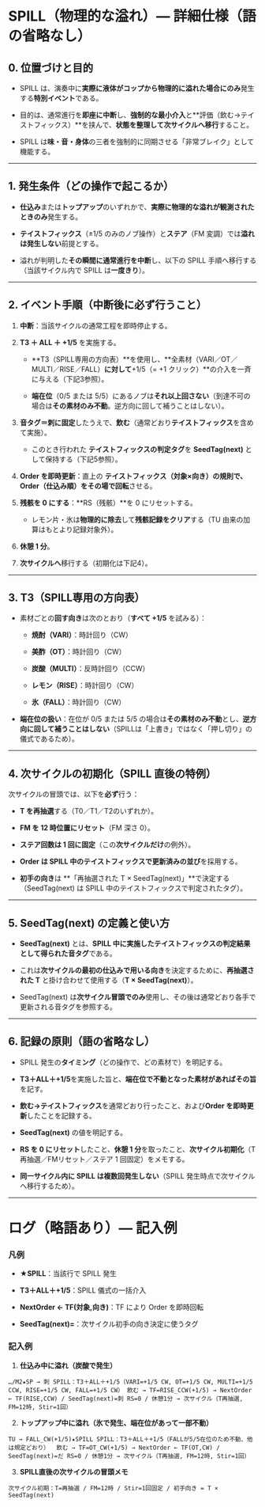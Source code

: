 # SPILL（物理的な溢れ）— 詳細仕様（語の省略なし）

## 0. 位置づけと目的

- SPILL は、演奏中に**実際に液体がコップから物理的に溢れた場合にのみ**発生する**特別イベント**である。
    
- 目的は、通常進行を**即座に中断**し、**強制的な最小介入**と**評価（飲む→テイストフィックス）**を挟んで、**状態を整理して次サイクルへ移行**すること。
    
- SPILL は**味・音・身体**の三者を強制的に同期させる「非常ブレイク」として機能する。
    

---

## 1. 発生条件（どの操作で起こるか）

- **仕込み**または**トップアップ**のいずれかで、**実際に物理的な溢れが観測されたときのみ**発生する。
    
- **テイストフィックス**（±1/5 のみのノブ操作）と**ステア**（FM 変調）では**溢れは発生しない**前提とする。
    
- 溢れが判明した**その瞬間に通常進行を中断**し、以下の SPILL 手順へ移行する（当該サイクル内で SPILL は**一度きり**）。
    

---

## 2. イベント手順（中断後に必ず行うこと）

1. **中断**：当該サイクルの通常工程を即時停止する。
    
2. **T3 ＋ ALL ＋ +1/5** を実施する。
    
    - **T3（SPILL専用の方向表）**を使用し、**全素材（VARI／OT／MULTI／RISE／FALL）**に対して**+1/5（= +1 クリック）**の介入を一斉に与える（下記3参照）。
        
    - **端在位**（0/5 または 5/5）にあるノブは**それ以上回さない**（到達不可の場合は**その素材のみ不動**。逆方向に回して補うことはしない）。
        
3. **音タグ＝刺に固定**したうえで、**飲む**（通常どおり**テイストフィックス**を含めて実施）。
    
    - このとき行われた **テイストフィックスの判定タグ**を **SeedTag(next)** として保持する（下記5参照）。
        
4. **Order を即時更新**：直上の **テイストフィックス（対象×向き）**の規則で、Order（仕込み順）を**その場で回転**させる。
    
5. **残骸を 0 にする**：**RS（残骸）**を 0 にリセットする。
    
    - レモン片・氷は**物理的に除去**して**残骸記録をクリア**する（TU 由来の加算はもとより記録対象外）。
        
6. **休憩 1 分**。
    
7. **次サイクルへ**移行する（初期化は下記4）。
    

---

## 3. T3（SPILL専用の方向表）

- 素材ごとの**回す向き**は次のとおり（**すべて +1/5** を試みる）：
    
    - **焼酎（VARI）**：時計回り（CW）
        
    - **美酢（OT）**：時計回り（CW）
        
    - **炭酸（MULTI）**：反時計回り（CCW）
        
    - **レモン（RISE）**：時計回り（CW）
        
    - **氷（FALL）**：時計回り（CW）
        
- **端在位の扱い**：在位が 0/5 または 5/5 の場合は**その素材のみ不動**とし、**逆方向に回して補うことはしない**（SPILLは「上書き」ではなく「押し切り」の儀式であるため）。
    

---

## 4. 次サイクルの初期化（SPILL 直後の特例）

次サイクルの冒頭では、以下を**必ず**行う：

- **T を再抽選**する（T0／T1／T2のいずれか）。
    
- **FM を 12 時位置にリセット**（FM 深さ 0）。
    
- **ステア回数は 1 回に固定**（この**次サイクルだけ**の例外）。
    
- **Order は SPILL 中のテイストフィックスで更新済みの並び**を採用する。
    
- **初手の向き**は **「再抽選された T × SeedTag(next)」**で決定する（SeedTag(next) は SPILL 中のテイストフィックスで判定されたタグ）。
    

---

## 5. SeedTag(next) の定義と使い方

- **SeedTag(next)** とは、**SPILL 中に実施したテイストフィックスの判定結果として得られた音タグ**である。
    
- これは**次サイクルの最初の仕込みで用いる向き**を決定するために、**再抽選された T** と掛け合わせて使用する（**T × SeedTag(next)**）。
    
- SeedTag(next) は**次サイクル冒頭でのみ**使用し、その後は通常どおり各手で更新される音タグを参照する。
    

---

## 6. 記録の原則（語の省略なし）

- SPILL 発生の**タイミング**（どの操作で、どの素材で）を明記する。
    
- **T3＋ALL＋+1/5**を実施した旨と、**端在位で不動となった素材があればその旨**を記す。
    
- **飲む→テイストフィックス**を通常どおり行ったこと、および**Order を即時更新**したことを記録する。
    
- **SeedTag(next)** の値を明記する。
    
- **RS を 0 にリセット**したこと、**休憩 1 分**を取ったこと、**次サイクル初期化**（T再抽選／FMリセット／ステア 1 回固定）をメモする。
    
- **同一サイクル内に SPILL は複数回発生しない**（SPILL 発生時点で次サイクルへ移行するため）。
    

---

# ログ（略語あり）— 記入例

### 凡例

- **★SPILL**：当該行で SPILL 発生
    
- **T3＋ALL＋+1/5**：SPILL 儀式の一括介入
    
- **NextOrder ← TF(対象,向き)**：TF により Order を即時回転
    
- **SeedTag(next)=**：次サイクル初手の向き決定に使うタグ
    

### 記入例

1. **仕込み中に溢れ（炭酸で発生）**
    

`…/M2★SP → 刺 SPILL：T3＋ALL＋+1/5（VARI=+1/5 CW, OT=+1/5 CW, MULTI=+1/5 CCW, RISE=+1/5 CW, FALL=+1/5 CW） 飲む → TF=RISE_CCW(+1/5) → NextOrder ← TF(RISE,CCW) / SeedTag(next)=刺 RS=0 / 休憩1分 → 次サイクル（T再抽選, FM=12時, Stir=1回）`

2. **トップアップ中に溢れ（氷で発生、端在位があって一部不動）**
    

`TU → FALL_CW(+1/5)★SPILL SPILL：T3＋ALL＋+1/5（FALLが5/5在位のため不動、他は規定どおり）  飲む → TF=OT_CW(+1/5) → NextOrder ← TF(OT,CW) / SeedTag(next)=だ RS=0 / 休憩1分 → 次サイクル（T再抽選, FM=12時, Stir=1回）`

3. **SPILL直後の次サイクルの冒頭メモ**
    

`次サイクル初期：T=再抽選 / FM=12時 / Stir=1回固定 / 初手向き = T × SeedTag(next)`
